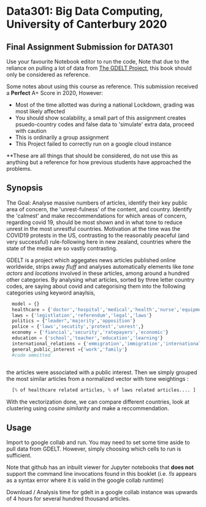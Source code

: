 # Data301: Big Data Computing, University of Canterbury 2020
## Final Assignment Submission for DATA301 


Use your favourite Notebook editor to run the code, Note that due to the reliance on pulling a lot of data from [The GDELT Project](https://www.gdeltproject.org/), this book should only be considered as reference.


Some notes about using this course as reference.
This submission received a **Perfect** A+ Score in 2020, However:
  * Most of the time allotted was during a national Lockdown, grading was most likely affected
  * You should show scalability, a small part of this assignment creates psuedo-country codes and false data to 'simulate' extra data, proceed with caution
  * This is ordinarily a group assignment
  * This Project failed to correctly run on a google cloud instance


**These are all things that should be considered, do not use this as anything but a reference for how previous students have approached the problems.


## **Synopsis**
The Goal: Analyse massive numbers of articles, identify their key public area of concern, the 'unrest-fulness' of the content, and country. Identify the 'calmest' and make reccommendations for which areas of concern, regarding covid 19, should be most shown and in what tone to reduce unrest in the most unrestful countries.
Motivation at the time was the COVID19 protests in the US, contrasting to the reasonably peaceful (and very successful) rule-following here in new zealand, countries where the state of the media are so vastly contrasting.
 

GDELT is a project which aggegates news articles published online worldwide, strips away *fluff* and analyses automatically elements like *tone* *actors* and *locations* involved in these articles, among around a hundred other categories. By analysing what articles, sorted by three letter country codes, are saying about covid and categorising them into the following categories using keyword anaylsis,


```python
  model = {}
  healthcare = {'doctor','hospital','medical','health','nurse','equipment','dying','patients','health'}
  laws = {'legistlation','referendum','legal','laws'}
  politics = {"leader",'majority','opposition'}
  police = {'laws','secutity','protest','unrest',}
  economy = {'fiancial','security','ratepayers','economic'}
  education = {'school','teacher','education','learning'}
  international_relations = {'emmigration','immigration','international','relations'}
  general_public_interest ={'work','family'}
  #code ommitted
  
```


the articles were associated with a public interest. Then we simply grouped the most similar articles from a normalized vector with tone weightings :

```python
  [% of healthcare related articles, % of laws related articles.... ]

```


With the vectorization done, we can compare different countries, look at clustering using *cosine similarity* and make a reccommendation.


## Usage


Import to google collab and run. You may need to set some time aside to pull data from GDELT. However, simply choosing which cells to run is sufficient.

Note that github has an inbuilt viewer for Jupyter notebooks that **does not** support the command line invocations found in this booklet (i.e. *!ls* appears as a syntax error where it is valid in the google collab runtime)

Download / Analysis time for gdelt in a google collab instance was upwards of 4 hours for several hundred thousand articles.
